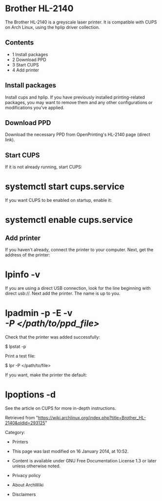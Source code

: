 Brother HL-2140
===============

The Brother HL-2140 is a greyscale laser printer. It is compatible with
CUPS on Arch Linux, using the hplip driver collection.

Contents
--------

-   1 Install packages
-   2 Download PPD
-   3 Start CUPS
-   4 Add printer

Install packages
----------------

Install cups and hplip. If you have previously installed
printing-related packages, you may want to remove them and any other
configurations or modifications you've applied.

Download PPD
------------

Download the necessary PPD from OpenPrinting's HL-2140 page (direct
link).

Start CUPS
----------

If it is not already running, start CUPS:

# systemctl start cups.service

If you want CUPS to be enabled on startup, enable it:

# systemctl enable cups.service

Add printer
-----------

If you haven't already, connect the printer to your computer. Next, get
the address of the printer:

# lpinfo -v

If you are using a direct USB connection, look for the line beginning
with direct usb://. Next add the printer. The name is up to you.

# lpadmin -p <name> -E -v <address> -P </path/to/ppd_file>

Check that the printer was added successfully:

$ lpstat  -p

Print a test file:

$ lpr -P <name> </path/to/file>

If you want, make the printer the default:

# lpoptions -d <name>

See the article on CUPS for more in-depth instructions.

Retrieved from
"https://wiki.archlinux.org/index.php?title=Brother_HL-2140&oldid=293125"

Category:

-   Printers

-   This page was last modified on 16 January 2014, at 10:52.
-   Content is available under GNU Free Documentation License 1.3 or
    later unless otherwise noted.
-   Privacy policy
-   About ArchWiki
-   Disclaimers
